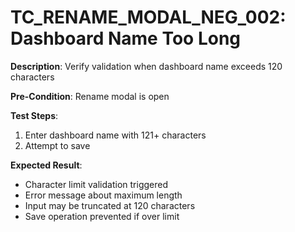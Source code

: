 # TC_RENAME_MODAL_NEG_002: Dashboard Name Too Long

**Description**: Verify validation when dashboard name exceeds 120 characters

**Pre-Condition**: Rename modal is open

**Test Steps**:
1. Enter dashboard name with 121+ characters
2. Attempt to save

**Expected Result**:
- Character limit validation triggered
- Error message about maximum length
- Input may be truncated at 120 characters
- Save operation prevented if over limit